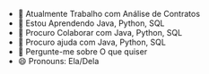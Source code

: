 
- 🔭 Atualmente Trabalho com Análise de Contratos
- 🌱 Estou Aprendendo Java, Python, SQL
- 👯 Procuro Colaborar com Java, Python, SQL
- 🤔 Procuro ajuda com Java, Python, SQL
- 💬 Pergunte-me sobre O que quiser
- 😄 Pronouns: Ela/Dela
